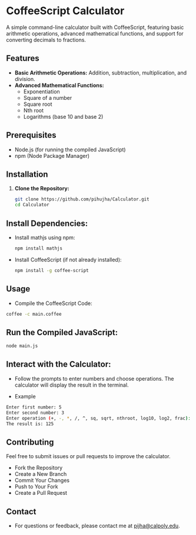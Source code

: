 # CoffeeScript Calculator

A simple command-line calculator built with CoffeeScript, featuring basic arithmetic operations, advanced mathematical functions, and support for converting decimals to fractions.

## Features

- **Basic Arithmetic Operations:** Addition, subtraction, multiplication, and division.
- **Advanced Mathematical Functions:**
  - Exponentiation
  - Square of a number
  - Square root
  - Nth root
  - Logarithms (base 10 and base 2)

## Prerequisites

- Node.js (for running the compiled JavaScript)
- npm (Node Package Manager)

## Installation

1. **Clone the Repository:**

   ```sh
   git clone https://github.com/pihujha/Calculator.git
   cd Calculator
   ```

## Install Dependencies:

- Install mathjs using npm:

  ```sh
  npm install mathjs
  ```
- Install CoffeeScript (if not already installed):
  

  ```sh
  npm install -g coffee-script
  ```

## Usage
-   Compile the CoffeeScript Code:
  
  ```sh
  coffee -c main.coffee
  ```

## Run the Compiled JavaScript:

```sh
node main.js
```

## Interact with the Calculator:

- Follow the prompts to enter numbers and choose operations. The calculator will display the result in the terminal.

- Example
```sh
Enter first number: 5
Enter second number: 3
Enter operation (+, -, *, /, ^, sq, sqrt, nthroot, log10, log2, frac): ^
The result is: 125
```

## Contributing
Feel free to submit issues or pull requests to improve the calculator.

  - Fork the Repository
  - Create a New Branch
  - Commit Your Changes
  - Push to Your Fork
  - Create a Pull Request

## Contact
- For questions or feedback, please contact me at pijha@calpoly.edu.





